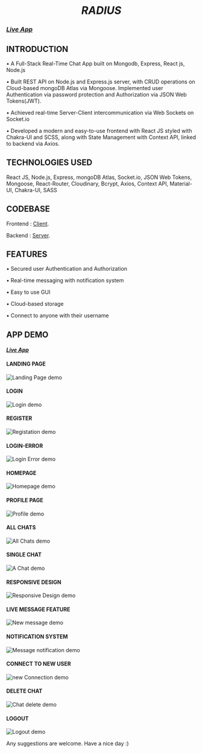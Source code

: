 # <div align="center"> _**RADIUS**_ </div>
### <div align="left">_[Live App](https://radius-seven.vercel.app/)_</div>

## INTRODUCTION 
• A Full-Stack Real-Time Chat App built on Mongodb, Express, React js, Node.js

• Built REST API on Node.js and Express.js server, with CRUD operations on Cloud-based mongoDB Atlas via Mongoose. Implemented user Authentication 
via password protection and Authorization via JSON Web Tokens(JWT).

• Achieved real-time Server-Client intercommunication via Web Sockets on Socket.io

• Developed a modern and easy-to-use frontend with React JS styled with Chakra-UI and SCSS, along with State Management
with Context API, linked to backend via Axios.


## TECHNOLOGIES USED 
React JS, Node.js, Express, mongoDB Atlas, Socket.io, JSON Web Tokens, Mongoose, React-Router, Cloudinary, Bcrypt, Axios, Context API, Material-UI, Chakra-UI, SASS

## CODEBASE
Frontend : [Client](https://github.com/Aviroop-001/ChatApp-client).

Backend : [Server](https://github.com/Aviroop-001/ChatApp-server).



## FEATURES 
• Secured user Authentication and Authorization

• Real-time messaging with notification system

• Easy to use GUI

• Cloud-based storage

• Connect to anyone with their username

## APP DEMO
#### <div align="left">_[Live App](https://radius-seven.vercel.app/)_</div>

#### LANDING PAGE
![Landing Page demo](https://github.com/Aviroop-001/Radius/blob/main/landing.gif)

#### LOGIN
![Login demo](https://github.com/Aviroop-001/Radius/blob/main/login.gif)

#### REGISTER
![Registation demo](https://github.com/Aviroop-001/Radius/blob/main/register.gif)

#### LOGIN-ERROR
![Login Error demo](https://github.com/Aviroop-001/Radius/blob/main/loginError.gif)

#### HOMEPAGE
![Homepage demo](https://github.com/Aviroop-001/Radius/blob/main/homepage.gif)

#### PROFILE PAGE
![Profile demo](https://github.com/Aviroop-001/Radius/blob/main/profile.gif)

#### ALL CHATS
![All Chats demo](https://github.com/Aviroop-001/Radius/blob/main/allChats.gif)

#### SINGLE CHAT
![A Chat demo](https://github.com/Aviroop-001/Radius/blob/main/singleChat.gif)

#### RESPONSIVE DESIGN
![Responsive Design demo](https://github.com/Aviroop-001/Radius/blob/main/responsive.gif)

#### LIVE MESSAGE FEATURE
![New message demo](https://github.com/Aviroop-001/Radius/blob/main/liveMessage.gif)

#### NOTIFICATION SYSTEM
![Message notification demo](https://github.com/Aviroop-001/Radius/blob/main/notification.gif)

#### CONNECT TO NEW USER
![new Connection demo](https://github.com/Aviroop-001/Radius/blob/main/newConnection.gif)

#### DELETE CHAT
![Chat delete demo](https://github.com/Aviroop-001/Radius/blob/main/deleteChat.gif)

#### LOGOUT
![Logout demo](https://github.com/Aviroop-001/Radius/blob/main/logout.gif)


Any suggestions are welcome. Have a nice day :)
